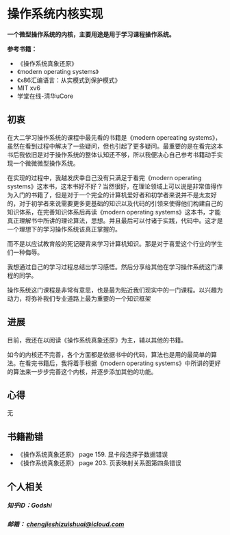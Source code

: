 # 操作系统内核实现

**一个微型操作系统的内核，主要用途是用于学习课程操作系统。**

**参考书籍：**

* 《操作系统真象还原》
* 《modern operating systems》
* 《x86汇编语言：从实模式到保护模式》
* MIT xv6
* 学堂在线-清华uCore

## 初衷

在大二学习操作系统的课程中最先看的书籍是《modern opereating systems》，虽然在看到过程中解决了一些疑问，但也引起了更多疑问。最重要的是在看完这本书后我依旧是对于操作系统的整体认知还不够，所以我便决心自己参考书籍动手实现一个微微微型操作系统。

在实现的过程中，我越发庆幸自己没有只满足于看完《modern operating systems》这本书，这本书好不好？当然很好，在理论领域上可以说是非常值得作为入门的书籍了，但是对于一个完全的计算机爱好者和初学者来说并不是太友好的，对于初学者来说需要更多更基础的知识以及代码的引领来使得他们构建自己的知识体系，在完善知识体系后再读《modern operating systems》这本书，才能真正理解书中所讲的理论算法，思想。并且最后可以付诸于实践，代码中。这才是一个理想下的学习操作系统该真正掌握的。

而不是以应试教育般的死记硬背来学习计算机知识。那是对于喜爱这个行业的学生们一种侮辱。

我想通过自己的学习过程总结出学习感悟。然后分享给其他在学习操作系统这门课程的同学。

操作系统这门课程是非常有意思，也是最为贴近我们现实中的一门课程。以兴趣为动力，将弥补我们专业道路上最为重要的一个知识框架

## 进展

目前，我还在以阅读《操作系统真象还原》为主，辅以其他的书籍。

如今的内核还不完善，各个方面都是依据书中的代码，算法也是用的最简单的算法。在看完书籍后，我将着手根据《modern operating systems》中所讲的更好的算法来一步步完善这个内核，并逐步添加其他的功能。


## 心得

无


## 书籍勘错

* 《操作系统真象还原》 page 159. 显卡段选择子数据错误
* 《操作系统真象还原》 page 203. 页表映射关系图第四条错误










## 个人相关

##### 知乎ID：Godshi
##### 邮箱： chengjieshizuishuai@icloud.com